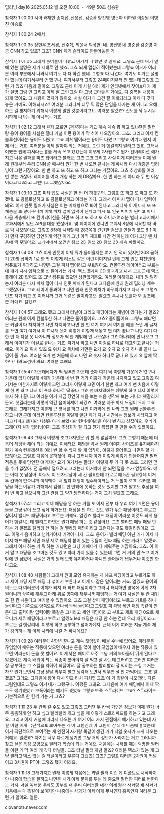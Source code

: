 딥러닝 day16
2025.05.12 월 오전 10:00 ・ 49분 50초
심승환


참석자 1 00:00
시아 배재현 송지섭, 신용섭, 김승환 양진영 영준아 이하원 이종원 이병진 이승호

참석자 1 00:24
2에서

참석자 1 00:35
정현우 조서경, 진주혁, 최윤서 박성현. 네. 양진영 네 영준환 김준영 지금 CNN 하고 있죠?
그쵸? CNN 제가 슬라이드 만들어놓은 거

참석자 1 01:05
그래서 용어들이 나왔고 여기서 다 했던 것 같아요.
그렇죠 근데 여기 밑에 있는 설명은 제가 제대로 안 했죠.
그쵸 되게 열심히 적어놨는데 그렇죠 이거가 여러분 여러 부분에서 나와서 여기도 다 다 하긴 했네.
그렇죠 다 나갔다. 여기도 이거는 설명 안 했는데 여기서부터 안 했구나.
여기서부터 그렇죠 24페이지부터 안 했는데 그렇죠 그런 거 있죠 다음과 같아요.
그렇죠 근데 이게 사실 여러 제가 인터넷에서 찾아보다가 제가 설명 그림 안 그리고 이제 잘 그린 그림 다 그냥 모아놓은 거예요.
다 중복된 내용이 되게 많아요. 그 내용이 많지가 않아요.
사실 이거 다 그건 잘 이해되라고 이제 다 갖다 놓은 거예요.
이해되시죠? 여러분 그러니까 너무 막 많은 단임을 나가는 게 아니고 오해하는 걸 방지하기 위해서 이렇게 말한 것뿐이라고요.
여러분 알겠죠? 진도를 막 무시무시하게 나가는 게 아니라는 거죠.

참석자 1 02:12
그래서 뭔지 모르면 곤란하다는 거고 계속 계속 뭐 하고 있냐면은 필터랑 용어 용어들 사실은 필터 커널 이런 용어가 막 섞어 나오잖아요.
그쵸. 그리고 이제 컨볼루션이라는 용어도 나왔고 그쵸 피처 맵이라는 용어도 나왔고 그렇죠 여기다 뭔지 이제 아는 거죠.
여러분들 이제 알아야 되는 거예요. 그런 거 헷갈리지 말라고 했죠.
그래서 어쨌든 원래 피처라는 말을 계속 쓰고 있었는데 이렇게 2차원으로 뭔가 컨버레이션 해가지고 나온 결과를 피츠 맵이라고 불러요.
그쵸 그쵸 그리고 사실 이게 여러분들 이제 원래 원래부터 우리 DNN 쓸 때부터 뭔가 한 번 나오면 끝나는 게 아니라 다시 계층은 딥러닝이 그런 거잖아요.
한 번 하고 또 하고 또 하고 그러는 거잖아요. 그쵸 추상화를 여러 번 쌓는 거잖아.
레이어를 여러 개칭 하는 게 DB잖아요. 한 번 하는 게 아니라 두 번 이상이라고 DB라고 그런다고 그랬잖아요.

참석자 1 03:10
그쵸 피처 맵도 사실은 한 번 더 하겠구먼. 그렇죠 또 하고 또 하고 또 하겠네.
또 콤블로션하고 또 콤블로션하고 이러는 거지. 그래서 이 피처 맵이 다시 입력이 돼요.
이게 인풋 필처가 사실은 이는 피처형으로 봐야 된다고 그러니까 이게 다시 또 또 계층을 또 쌓아주니까 이게 피처 맵이 입력이 된다고 다시 또 인풋 피처가 된다고 아니 다음 계층에서 또 컨버레이션을 하면 또 하고 또 하고 또 하니까 여러분 벌써 교과서에서 교과서에서 일단 API를 대충 봤잖아요.
몇 페이지에 있냐면 교과서 8장에 시작할 때 바로 탁 나오잖아요.
그렇죠 8장에 시작할 때 283쪽에 간단한 컴브넷 만들기 코드 8 1 이거 먼저 구경하면 당연하게 약간 이거 그냥 아직 제대로 나간 건 아닌데 이거 그냥 맨 처음에 딱 주잖아요.
교과서에서 보면은 컴브 2D 컴브 2D 컴브 2D 계속 하잖아요.

참석자 1 04:08
그쵸 이게 인풋이 이제 뭐가 들어올지는 여기 안 적혀 있지만 208 곱하기 20평 곱하기 1로 한 번 이렇게 리스트 같은 이런 이미지일 텐데 그게 인풋 피천인데 컴퓨트기 통과하고 나면은 그걸 피처 맵이라고 부르잖아요.
컨볼루션 레이어라고 부르는데 걔가 다시 입력으로 또 들어가는 거지.
맥스 플레이 2D 통과하고 나서 그쵸 근데 맥스 플레이 2D 없어도 또 그냥 컴퓨트 있으면 상관없거든요.
여러분 이해돼요. 내가 뭔 말하는지 여러분 다시 피처 맵이 다시 인풋 피처가 된다고 그다음에 원래 원래 딥러닝 계속 그랬잖아요.
그쵸 레이어 통과하고 나면 원래 인풋 피처가 바뀌어가지고 다시 또 그렇죠 인프 처가 되고 또 이러니까 그거 똑같은 말이라고요.
알겠죠 혹시나 모를까 봐 강조해 준 거예요. 알겠죠

참석자 1 04:57
그래요. 됐고 그래서 터널이 그리고 패딩이라는 개념이 있다는 거 알죠?
여러분 원래 이제 컨볼루션 하고 나면은 줄어들어요.
그쵸? 줄어들어요. 그렇죠 왜냐면은 커널이 다 차지하고 나면 차지하고 나면 한 번 여기 여기서 여기를 얘를 쓰면 세 글자를 쓰면 여기 여기서 이 표시해 놨지 이렇게 이렇게 해놓고 면 여기 끝나고 나면 여기 다 한 번 더 이상 못 나가니까 정보가 딱 한 개밖에 안 나오잖아 그쵸 하나밖에 안 나오고 그래서 이미지가 이걸로 끝나는 거죠.
여기서 하고 나면 이걸로 하나로 대표되고 끝나는 거예요.
이거 요 위치 있죠 요 위치 요 위치에 가면은 요기 요 숫자 요 숫자 하나로 끝나 느낌이 좀 가죠.
여러분 요거 맨 처음에 하고 나면 요 숫자 하나로 끝나 요 있지 요 앞에 딱 하나 나와 느낌이 와요.
여러분 그래요.

참석자 1 05:47
가운데에다가 딱 맞추면 가운데 숫자 여기 딱 이렇게 가운데가 없구나 가운데 없지 이렇게 4개가 가운데 네 번 한 거가 이렇게 가운데 차지하고 있고 그렇죠 여기서는 마찬가지로 이렇게 크면 코너가 이렇게 크면 여기 한번 하고 여기 맨 처음에 이렇게 한 번 하고 나서 이 숫자 하나로 딱 끝나 그쵸 맨 마지막에는 이렇게 하고 나서 이렇게 숫자 하나 끝나고 여러분 이거 지금 당연히 처음 보는 처음 생각해 보는 거니까 헷갈리거든요.
헷갈리는데 이렇게 약간 음미하셔야 되겠죠. 여러분 자꾸 이제 느낌이 오지 그쵸 그래요.
그래가지고 이렇게 큰 코너를 하고 나면 이거밖에 안 나와 그쵸 원래 컨볼루션 하고 나면 근데 이러면 컨볼루션을 이렇게 일단 제가 지난 시간에는 정보가 사라지고 어쩌고저쩌고 했지만 사실은 아까 보였지만 컨버레이션을 여러 번 하고 싶잖아요.
우리가 그래야지 뭔가 딥러닝이지 그쵸 추상화가 잘 되고 뭔가 복잡한 걸 만들 수가 있잖아요.

참석자 1 06:43
그래서 이렇게 조그마지면은 뭐 할 게 없잖아요. 그쵸 그렇기 때문에 더욱더 헤딩을 해야 되는 거예요.
이해돼요. 패딩을 해서 원래 이미지 사이즈를 유지해야지 뭔가 계속 컨볼레션을 여러 번 할 수 있지 할 게 없잖아.
이렇게 줄어들고 나면은 할 게 없잖아요. 그렇죠 다음에 못하잖아.
아니 그러니까 이거 이렇게 이렇게 만들어지면 필터 적용을 못해 당연한 얘기지만 요가 여기서는 필터가 이렇게 두 개 다 못 쓰죠.
그러면 덮을 수가 없잖아. 전 곱해서 덮으려고 그러는데 이거밖에 안 되면 덮을 수가 없잖아요.
얘는 아예 못 덮잖아. 아무도 이 모자르잖아 세 칸 필요한데 가로로 얘 5칸 필요한데 이거 두 칸밖에 없으니까 이해돼요.
내 말이 패딩이 필수적이라는 거 느낌이 오죠. 여러분 패딩을 하는 이유가 가해해서 컴볼트 한 번밖에 못하는 것도 있지만 그거 말고도 추상을 여러 번 하고 싶으니까 그런 관점 그 약간 당연하다는 거지 그치 알겠죠 그래요.

참석자 1 07:41
그리고 이제 패딩을 안 하는 거를 또 이제 전부 다 우리 여기 보면은 용어들을 그냥 같이 쓰고 싶어 하거든요.
패딩을 안 하는 것도 뭔가 무슨 패딩이라고 부르고 싶어서 밸리드 패딩이라고 부르는 거예요.
알겠죠 밸리드 패딩이 여러분 이것도 되게 용어가 헷갈리는데 밸리드 하면은 뭔가 패딩 하는 것 같잖아요.
그쵸 밸리드 패딩 패딩 안 하는 거 알겠죠 펠리딩 안 하는 걸 밸리딩 패딩이라고 그런다는 것도 헷갈리잖아요.
그쵸. 이렇게 음미하고 넘어가야지 기억이 나지.
그쵸. 용어가 밸리 패딩 아닌 거가 이제 나머지 해프 패딩 세인 패딩 제로 패딩이 붙어 있는 것들이 진짜 패딩 하는 거라고 알겠죠.
그래서 이거 하는 거 뭐 하는 거냐면은 그냥 가에다가 다 채워주는 거잖아요.
그쵸. 이 이거 말고 패딩을 조그마한 것도 있고 여러 가지 있을 수 있는데 그런 거 거의 안 쓰고 이거밖에 안 남았어.
사실은 거의 원래 모양 유지하거나 아니면 줄어들게 냅두거나 이것만 한다고요.

참석자 1 08:40
사람들이 그래서 원래 모양 유지하는 게 헤프 패딩이라고 부르기도 하고 세이 패딩 제로 패딩 다 섞어서 부른다고 이게 다 같은 말이라는 거죠.
알겠죠 용어의 의도는 다 여러분이 이해가 되지 왜 해표 패딩이라고 그러냐 왜냐하면 양쪽에 이게 2차원이니까 양쪽에 채우고 아래 위로 양쪽에 채우니까 패딩하는 거 여기 사실은 두 칸 채워도 한 칸 채운다고 얘기할 수 있잖아요.
그쵸 그걸 상피 패딩이라고 부르고 가로를 하나 늘린다고 이쪽으로 양쪽으로 하나씩 반씩 늘린다고 그렇죠 피 패딩 세인 패딩 똑같이 만든다고 출력이랑 입력이랑 똑같은 크기라고 세인 패딩이라고 부르고 제로 패딩 0으로 채우니까 제로 패딩이라고 부르고 알겠죠 led 패딩은 패딩 안 하는 건데 우리 패딩이라고 부르는 걸 헷갈리네.
이렇게 하고 공부하고 넘어가야지. 근데 이게 여러분 지금 계속 제가 강의하는 게 이제 사회에 나갈 거 아니에요?

참석자 1 09:28
여러분이 4학년 끝나고 계속 끊임없이 배울 수밖에 없어요.
여러분은 끊임없이 배우는 직종에 있으면 여러분 돈을 많이 벌어 끊임없이 배우지 않는 직종에 있으면 여러분이 돈을 못 벌어요.
이게 낮은 페이로 아주 그냥 거의 녹아들어 뛰게 된다고 알겠어요.
계속 배워야 되는 직종이 있어야지 잘 먹고 잘 사는데 그러려고 그러면 여러분 잘 공부하는 그 스킬을 익혀야 되잖아요.
잘 공부하는 빨리빨리 잘 익히는 스킬 그거는 자꾸 뭔가 보면서 그냥 달달 외우지 말고 생각해 보면서 외우면 잘 안 까먹어요.
그쵸 알겠죠? 그래요. 그다음에 용어 다시 인프 티처 피처맵 그쵸 이 거 똑같이 나오더라.
다른 그림인데도 그렇죠 이거 내가 그랬구나. 어쨌든 그래요.
그다음에 여기 패딩에서 이제 짝스도 얘기했었고 보폭이라는 얘기도 했었죠 그렇죠 보폭 스트라이드 그쵸?
스트라이드 기본적으로 한 칸씩 가는 거 그쵸?

참석자 1 10:23
두 칸씩 갈 수도 있고 그렇죠 그러면 두 칸씩 가면은 정보가 이제 뭔가 너무 촘촘하게 안 하고 싶고 빨리빨리 하고 싶을 때 이렇게 스트라이드를 하는 거고 그래요.
그리고 이제 커널에 따라서 나오는 거 여기 여러 가지 관점에서 얘기하고 있는데 사실 이걸 이게 극단적으로 보여주는 게 이 그림인데 이 그림이 참 되게 마음에 들었는데 이거 극단적으로 보여주는 게 완전히 자기랑 똑같이 생긴 거가 제일 숫자가 크게 나오는 거예요.
알겠죠? 자기는 너무 다르게 생기면 그냥 거의 정보가 사라지는 거고 그러니까 찾고 싶은 특성 모양으로 필터가 학습이 되는 거예요.
처음에는 시작할 때는 익명한 필터들 이런 거 막 여러 개 갖다 터널들.
그쵸 터널 필터 개념 알죠? 여러분 덱스가 있는 게 그냥 필터고 덱스 없는 걸 터널이라고 부른다 그랬죠?
그쵸? 그렇죠 여러분 2차원이 커널이고 3차원이 PT야.
그렇죠 됐지 이래요.

참석자 1 11:18
그래가지고 원래 이렇게 처음에는 커널 필터 이런 게 디폴트로 시작하지만 나중에 학습을 잘하고 나면은 내가 이제 문제를 푸는 데 중요한 필터만 피터로 변한다는 거지.
사실 여러분 우리도 공부할 때 우리 여러분들 내가 이제 뭔가 사과랑 배 사과가 처음에는 다 똑같이 보이지만 나중에는 사과가 이제 이게 무사인지 홍옥인지 여러분 그런 거 알아요.
얼른.


clovanote.naver.com